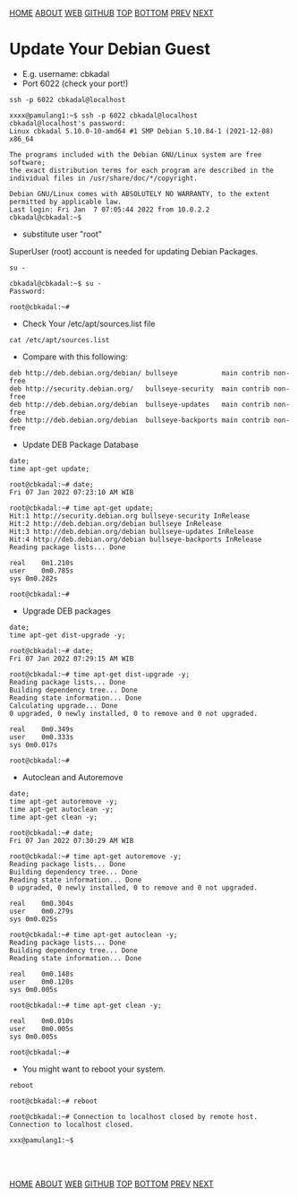 ---
---

[HOME](index.md)
[ABOUT](README.md)
[WEB](https://osp4diss.vlsm.org/)
[GITHUB](/https://github.com/os2xx/osp4diss)
[TOP](#)
[BOTTOM](#endofpage)
[PREV](osp-118.md)
[NEXT](osp-103.md)

# Update Your Debian Guest

* E.g. username: cbkadal
* Port 6022  (check your port!)

```
ssh -p 6022 cbkadal@localhost

```

```
xxxx@pamulang1:~$ ssh -p 6022 cbkadal@localhost 
cbkadal@localhost's password: 
Linux cbkadal 5.10.0-10-amd64 #1 SMP Debian 5.10.84-1 (2021-12-08) x86_64

The programs included with the Debian GNU/Linux system are free software;
the exact distribution terms for each program are described in the
individual files in /usr/share/doc/*/copyright.

Debian GNU/Linux comes with ABSOLUTELY NO WARRANTY, to the extent
permitted by applicable law.
Last login: Fri Jan  7 07:05:44 2022 from 10.0.2.2
cbkadal@cbkadal:~$ 

```

* substitute user "root"

SuperUser (root) account is needed for updating Debian Packages.

```
su -

```

```
cbkadal@cbkadal:~$ su -
Password: 

root@cbkadal:~#

```
* Check Your /etc/apt/sources.list file

```
cat /etc/apt/sources.list

```

* Compare with this following:

```
deb http://deb.debian.org/debian/ bullseye           main contrib non-free
deb http://security.debian.org/   bullseye-security  main contrib non-free
deb http://deb.debian.org/debian  bullseye-updates   main contrib non-free
deb http://deb.debian.org/debian  bullseye-backports main contrib non-free

```

* Update DEB Package Database

```
date;
time apt-get update;

```

```
root@cbkadal:~# date;
Fri 07 Jan 2022 07:23:10 AM WIB

root@cbkadal:~# time apt-get update;
Hit:1 http://security.debian.org bullseye-security InRelease
Hit:2 http://deb.debian.org/debian bullseye InRelease       
Hit:3 http://deb.debian.org/debian bullseye-updates InRelease
Hit:4 http://deb.debian.org/debian bullseye-backports InRelease
Reading package lists... Done

real	0m1.210s
user	0m0.785s
sys	0m0.282s

root@cbkadal:~# 

```

* Upgrade DEB packages

```
date;
time apt-get dist-upgrade -y;

```

```
root@cbkadal:~# date;
Fri 07 Jan 2022 07:29:15 AM WIB

root@cbkadal:~# time apt-get dist-upgrade -y;
Reading package lists... Done
Building dependency tree... Done
Reading state information... Done
Calculating upgrade... Done
0 upgraded, 0 newly installed, 0 to remove and 0 not upgraded.

real	0m0.349s
user	0m0.333s
sys	0m0.017s

root@cbkadal:~#

```

* Autoclean and Autoremove

```
date;
time apt-get autoremove -y;
time apt-get autoclean -y;
time apt-get clean -y;

```

```
root@cbkadal:~# date;
Fri 07 Jan 2022 07:30:29 AM WIB

root@cbkadal:~# time apt-get autoremove -y;
Reading package lists... Done
Building dependency tree... Done
Reading state information... Done
0 upgraded, 0 newly installed, 0 to remove and 0 not upgraded.

real	0m0.304s
user	0m0.279s
sys	0m0.025s

root@cbkadal:~# time apt-get autoclean -y;
Reading package lists... Done
Building dependency tree... Done
Reading state information... Done

real	0m0.148s
user	0m0.120s
sys	0m0.005s

root@cbkadal:~# time apt-get clean -y;

real	0m0.010s
user	0m0.005s
sys	0m0.005s

root@cbkadal:~# 

```

* You might want to reboot your system.

```
reboot

```

```
root@cbkadal:~# reboot

root@cbkadal:~# Connection to localhost closed by remote host.
Connection to localhost closed.

xxx@pamulang1:~$ 

```

<br id="endofpage"><br>

[HOME](index.md)
[ABOUT](README.md)
[WEB](https://osp4diss.vlsm.org/)
[GITHUB](/https://github.com/os2xx/osp4diss)
[TOP](#)
[BOTTOM](#endofpage)
[PREV](osp-118.md)
[NEXT](osp-103.md)
<br>

